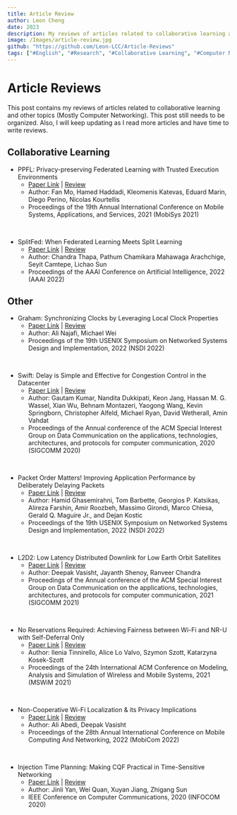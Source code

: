 ```yaml
---
title: Article Review
author: Leon Cheng
date: 2023
description: My reviews of articles related to collaborative learning and other topics in computer networking.
image: /Images/article-review.jpg
github: "https://github.com/Leon-LCC/Article-Reviews"
tags: ["#English", "#Research", "#Collaborative Learning", "#Computer Networking"]
---
```

# Article Reviews
This post contains my reviews of articles related to collaborative learning and other topics (Mostly Computer Networking). This post still needs to be organized. Also, I will keep updating as I read more articles and have time to write reviews.

## Collaborative Learning
- PPFL: Privacy-preserving Federated Learning with Trusted Execution Environments
    - [Paper Link](https://dl.acm.org/doi/10.1145/3458864.3466628) | [Review](https://raw.githubusercontent.com/Leon-LCC/Article-Reviews/main/Review_PPFL.pdf)
    - Author: Fan Mo, Hamed Haddadi, Kleomenis Katevas, Eduard Marin, Diego Perino, Nicolas Kourtellis
    - Proceedings of the 19th Annual International Conference on Mobile Systems, Applications, and Services, 2021 (MobiSys 2021)
<br />

- SplitFed: When Federated Learning Meets Split Learning
    - [Paper Link](https://ojs.aaai.org/index.php/AAAI/article/view/20825) | [Review](https://raw.githubusercontent.com/Leon-LCC/Article-Reviews/main/Review_SplitFed.pdf)
    - Author: Chandra Thapa, Pathum Chamikara Mahawaga Arachchige, Seyit Camtepe, Lichao Sun
    - Proceedings of the AAAI Conference on Artificial Intelligence, 2022 (AAAI 2022)


## Other
- Graham: Synchronizing Clocks by Leveraging Local Clock Properties
    - [Paper Link](https://www.usenix.org/conference/nsdi22/presentation/najafi) | [Review](https://raw.githubusercontent.com/Leon-LCC/Article-Reviews/main/Review_Graham.pdf)
    - Author: Ali Najafi, Michael Wei
    - Proceedings of the 19th USENIX Symposium on Networked Systems Design and Implementation, 2022 (NSDI 2022)
<br />

- Swift: Delay is Simple and Effective for Congestion Control in the Datacenter
    - [Paper Link](https://dl.acm.org/doi/10.1145/3387514.3406591) | [Review](https://raw.githubusercontent.com/Leon-LCC/Article-Reviews/main/Review_Swift.pdf)
    - Author: Gautam Kumar, Nandita Dukkipati, Keon Jang, Hassan M. G. Wassel, Xian Wu, Behnam Montazeri, Yaogong Wang, Kevin Springborn, Christopher Alfeld, Michael Ryan, David Wetherall, Amin Vahdat
    - Proceedings of the Annual conference of the ACM Special Interest Group on Data Communication on the applications, technologies, architectures, and protocols for computer communication, 2020 (SIGCOMM 2020)
<br />

- Packet Order Matters! Improving Application Performance by Deliberately Delaying Packets
    - [Paper Link](https://www.usenix.org/conference/nsdi22/presentation/ghasemirahni) | [Review](https://raw.githubusercontent.com/Leon-LCC/Article-Reviews/main/Review_PackOrdMatter.pdf)
    - Author: Hamid Ghasemirahni, Tom Barbette, Georgios P. Katsikas, Alireza Farshin, Amir Roozbeh, Massimo Girondi, Marco Chiesa, Gerald Q. Maguire Jr., and Dejan Kostic
    - Proceedings of the 19th USENIX Symposium on Networked Systems Design and Implementation, 2022 (NSDI 2022)
<br />

- L2D2: Low Latency Distributed Downlink for Low Earth Orbit Satellites
    - [Paper Link](https://dl.acm.org/doi/10.1145/3452296.3472932) | [Review](https://raw.githubusercontent.com/Leon-LCC/Article-Reviews/main/Review_L2D2.pdf)
    - Author: Deepak Vasisht, Jayanth Shenoy, Ranveer Chandra
    - Proceedings of the Annual conference of the ACM Special Interest Group on Data Communication on the applications, technologies, architectures, and protocols for computer communication, 2021 (SIGCOMM 2021)
<br />

- No Reservations Required: Achieving Fairness between Wi-Fi and NR-U with Self-Deferral Only
    - [Paper Link](https://dl.acm.org/doi/abs/10.1145/3479239.3485680) | [Review](https://raw.githubusercontent.com/Leon-LCC/Article-Reviews/main/Review_NoReserve.pdf)
    - Author: Ilenia Tinnirello, Alice Lo Valvo, Szymon Szott, Katarzyna Kosek-Szott
    - Proceedings of the 24th International ACM Conference on Modeling, Analysis and Simulation of Wireless and Mobile Systems, 2021 (MSWiM 2021)
<br />

- Non-Cooperative Wi-Fi Localization & its Privacy Implications
    - [Paper Link](https://dl.acm.org/doi/abs/10.1145/3495243.3560530) | [Review](https://raw.githubusercontent.com/Leon-LCC/Article-Reviews/main/Review_NonCoopWiFi.pdf)
    - Author: Ali Abedi, Deepak Vasisht 
    - Proceedings of the 28th Annual International Conference on Mobile Computing And Networking, 2022 (MobiCom 2022)
<br />

- Injection Time Planning: Making CQF Practical in Time-Sensitive Networking
    - [Paper Link](https://ieeexplore.ieee.org/document/9155434) | [Review](https://raw.githubusercontent.com/Leon-LCC/Article-Reviews/main/Review_InjectTimePlan.pdf)
    - Author: Jinli Yan, Wei Quan, Xuyan Jiang, Zhigang Sun
    - IEEE Conference on Computer Communications, 2020 (INFOCOM 2020)